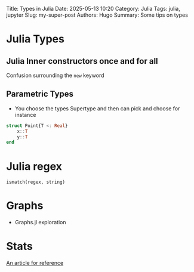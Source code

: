 Title: Types in Julia
Date: 2025-05-13 10:20
Category: Julia
Tags: julia, jupyter
Slug: my-super-post
Authors: Hugo
Summary: Some tips on types



# Julia Types


## Julia Inner constructors once and for all 
 
Confusion surrounding the `new` keyword


## Parametric Types 

- You choose the types Supertype and then can pick and choose for instance 

```julia 
struct Point{T <: Real}
    x::T
    y::T
end
```

# Julia regex 

`ismatch(regex, string)`


# Graphs 

- Graphs.jl exploration 


# Stats 

[An article for reference](https://datawookie.dev/blog/2015/10/monthofjulia-day-28-hypothesis-tests/)
